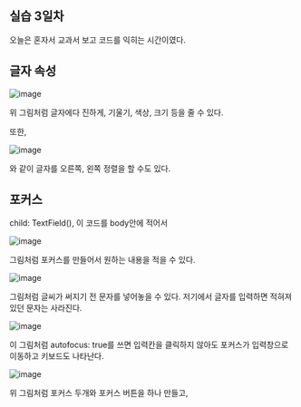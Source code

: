 ## 실습 3일차
 오늘은 혼자서 교과서 보고 코드를 익히는 시간이였다.


## 글자 속성

![image](https://github.com/user-attachments/assets/897c6d66-9a18-48e4-8e36-307acf5676f0)

위 그림처럼 글자에다 진하게, 기울기, 색상, 크기 등을 줄 수 있다.

또한, 

![image](https://github.com/user-attachments/assets/447c754b-2be6-4e4e-b57f-36454086b6b2)

와 같이 글자를 오른쪽, 왼쪽 정렬을 할 수도 있다.

## 포커스

child: TextField(), 이 코드를 body안에 적어서 

![image](https://github.com/user-attachments/assets/e19292c1-6bbf-47ee-9eb0-3e83b3f6d366)

그림처럼 포커스를 만들어서 원하는 내용을 적을 수 있다.

![image](https://github.com/user-attachments/assets/ae39e0db-1bfb-4e80-9988-f4ba1f591f2e)

그림처럼 글씨가 써지기 전 문자를 넣어놓을 수 있다. 저기에서 글자를 입력하면 적혀져 있던 문자는 사라진다.

![image](https://github.com/user-attachments/assets/6a0e3ffd-af7b-4aea-88b1-3c6156a1c67c)

이 그림처럼  autofocus: true를 쓰면 입력칸을 클릭하지 않아도 포커스가 입력창으로 이동하고 키보드도 나타난다.

![image](https://github.com/user-attachments/assets/46e259cb-89d4-43d4-bf87-ef4edf1fc290)

위 그림처럼 포커스 두개와 포커스 버튼을 하나 만들고, 
